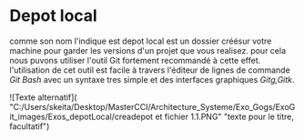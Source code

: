 # Depot local

comme son nom l'indique est depot local est un dossier créésur votre machine pour garder les versions d'un projet que vous realisez.
pour cela nous puvons utiliser l'outil Git fortement recommandé à cette effet. l'utilisation de cet outil est facile à travers 
l'éditeur de lignes de commande *Git Bash* avec un syntaxe tres simple et des interfaces graphiques *Gitg,Gitk*.
 
![Texte alternatif]( "C:/Users/skeita/Desktop/MasterCCI/Architecture_Systeme/Exo_Gogs/ExoGit_images/Exos_depotLocal/creadepot et fichier 1.1.PNG" "texte pour le titre, facultatif")

